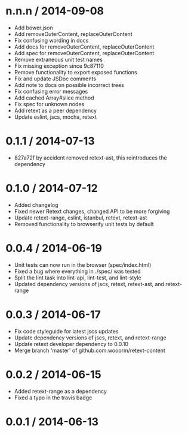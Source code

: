 
n.n.n / 2014-09-08
==================

 * Add bower.json
 * Add removeOuterContent, replaceOuterContent
 * Fix confusing wording in docs
 * Add docs for removeOuterContent, replaceOuterContent
 * Add spec for removeOuterContent, replaceOuterContent
 * Remove extraneous unit test names
 * Fix missing exception since 9c87110
 * Remove functionality to export exposed functions
 * Fix and update JSDoc comments
 * Add note to docs on possible incorrect trees
 * Fix confusing error messages
 * Add cached Array#slice method
 * Fix spec for unknown nodes
 * Add retext as a peer dependency
 * Update eslint, jscs, mocha, retext

0.1.1 / 2014-07-13
==================

 * 827a72f by accident removed retext-ast, this reintroduces the dependency

0.1.0 / 2014-07-12
==================

 * Added changelog
 * Fixed newer Retext changes, changed API to be more forgiving
 * Update retext-range, eslint, istanbul, retext, retext-ast
 * Removed functionality to browserify unit tests by default

0.0.4 / 2014-06-19
==================

 * Unit tests can now run in the browser (spec/index.html)
 * Fixed a bug where everything in ./spec/ was tested
 * Split the lint task into lint-api, lint-test, and lint-style
 * Updated dependency versions of jscs, retext, retext-ast, and retext-range

0.0.3 / 2014-06-17
==================

 * Fix code styleguide for latest jscs updates
 * Update dependency versions of jscs, retext, and retext-range
 * Update retext developer dependency to 0.0.10
 * Merge branch 'master' of github.com:wooorm/retext-content

0.0.2 / 2014-06-15
==================

 * Added retext-range as a dependency
 * Fixed a typo in the travis badge

0.0.1 / 2014-06-13
==================
